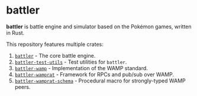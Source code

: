 # battler

**battler** is battle engine and simulator based on the Pokémon games, written in Rust.

This repository features multiple crates:

1. [`battler`](./battler/) - The core battle engine.
1. [`battler-test-utils`](./battler-test-utils/) - Test utilities for `battler`.
1. [`battler-wamp`](./battler-wamp/) - Implementation of the WAMP standard.
1. [`battler-wamprat`](./battler-wamprat/) - Framework for RPCs and pub/sub over WAMP.
1. [`battler-wamprat-schema`](./battler-wamprat-schema/) - Procedural macro for strongly-typed WAMP peers.
